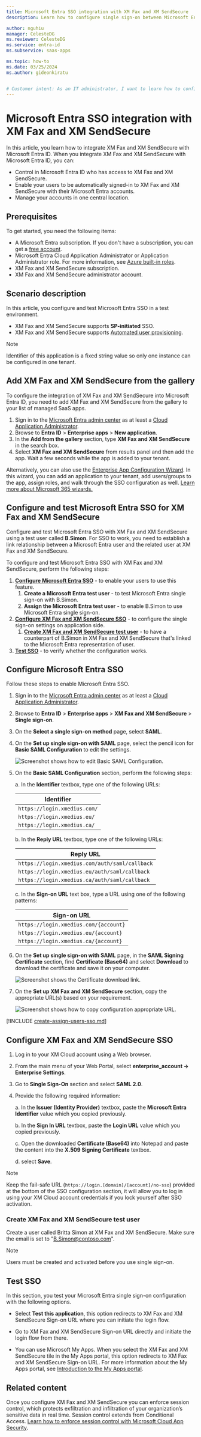 ```yaml
---
title: Microsoft Entra SSO integration with XM Fax and XM SendSecure
description: Learn how to configure single sign-on between Microsoft Entra ID and XM Fax and XM SendSecure.

author: nguhiu
manager: CelesteDG
ms.reviewer: CelesteDG
ms.service: entra-id
ms.subservice: saas-apps

ms.topic: how-to
ms.date: 03/25/2024
ms.author: gideonkiratu


# Customer intent: As an IT administrator, I want to learn how to configure single sign-on between Microsoft Entra ID and XM Fax and XM SendSecure so that I can control who has access to XM Fax and XM SendSecure, enable automatic sign-in with Microsoft Entra accounts, and manage my accounts in one central location.
---
```


# Microsoft Entra SSO integration with XM Fax and XM SendSecure

In this article,  you learn how to integrate XM Fax and XM SendSecure with Microsoft Entra ID. When you integrate XM Fax and XM SendSecure with Microsoft Entra ID, you can:

* Control in Microsoft Entra ID who has access to XM Fax and XM SendSecure.
* Enable your users to be automatically signed-in to XM Fax and XM SendSecure with their Microsoft Entra accounts.
* Manage your accounts in one central location.

## Prerequisites

To get started, you need the following items:

* A Microsoft Entra subscription. If you don't have a subscription, you can get a [free account](https://azure.microsoft.com/free/).
* Microsoft Entra Cloud Application Administrator or Application Administrator role.
For more information, see [Azure built-in roles](~/identity/role-based-access-control/permissions-reference.md).
* XM Fax and XM SendSecure subscription.
* XM Fax and XM SendSecure administrator account.

## Scenario description

In this article,  you configure and test Microsoft Entra SSO in a test environment.

* XM Fax and XM SendSecure supports **SP-initiated** SSO.
* XM Fax and XM SendSecure supports [Automated user provisioning](xm-fax-and-xm-send-secure-provisioning-tutorial.md).

> [!NOTE]
> Identifier of this application is a fixed string value so only one instance can be configured in one tenant.

## Add XM Fax and XM SendSecure from the gallery

To configure the integration of XM Fax and XM SendSecure into Microsoft Entra ID, you need to add XM Fax and XM SendSecure from the gallery to your list of managed SaaS apps.

1. Sign in to the [Microsoft Entra admin center](https://entra.microsoft.com) as at least a [Cloud Application Administrator](~/identity/role-based-access-control/permissions-reference.md#cloud-application-administrator).
1. Browse to **Entra ID** > **Enterprise apps** > **New application**.
1. In the **Add from the gallery** section, type **XM Fax and XM SendSecure** in the search box.
1. Select **XM Fax and XM SendSecure** from results panel and then add the app. Wait a few seconds while the app is added to your tenant.

 Alternatively, you can also use the [Enterprise App Configuration Wizard](https://portal.office.com/AdminPortal/home?Q=Docs#/azureadappintegration). In this wizard, you can add an application to your tenant, add users/groups to the app, assign roles, and walk through the SSO configuration as well. [Learn more about Microsoft 365 wizards.](/microsoft-365/admin/misc/azure-ad-setup-guides)

<a name='configure-and-test-azure-ad-sso-for-xm-fax-and-xm-sendsecure'></a>

## Configure and test Microsoft Entra SSO for XM Fax and XM SendSecure

Configure and test Microsoft Entra SSO with XM Fax and XM SendSecure using a test user called **B.Simon**. For SSO to work, you need to establish a link relationship between a Microsoft Entra user and the related user at XM Fax and XM SendSecure.

To configure and test Microsoft Entra SSO with XM Fax and XM SendSecure, perform the following steps:

1. **[Configure Microsoft Entra SSO](#configure-azure-ad-sso)** - to enable your users to use this feature.
    1. **Create a Microsoft Entra test user** - to test Microsoft Entra single sign-on with B.Simon.
    1. **Assign the Microsoft Entra test user** - to enable B.Simon to use Microsoft Entra single sign-on.
1. **[Configure XM Fax and XM SendSecure SSO](#configure-xm-fax-and-xm-sendsecure-sso)** - to configure the single sign-on settings on application side.
    1. **[Create XM Fax and XM SendSecure test user](#create-xm-fax-and-xm-sendsecure-test-user)** - to have a counterpart of B.Simon in XM Fax and XM SendSecure that's linked to the Microsoft Entra representation of user.
1. **[Test SSO](#test-sso)** - to verify whether the configuration works.

<a name='configure-azure-ad-sso'></a>

## Configure Microsoft Entra SSO

Follow these steps to enable Microsoft Entra SSO.

1. Sign in to the [Microsoft Entra admin center](https://entra.microsoft.com) as at least a [Cloud Application Administrator](~/identity/role-based-access-control/permissions-reference.md#cloud-application-administrator).
1. Browse to **Entra ID** > **Enterprise apps** > **XM Fax and XM SendSecure** > **Single sign-on**.
1. On the **Select a single sign-on method** page, select **SAML**.
1. On the **Set up single sign-on with SAML** page, select the pencil icon for **Basic SAML Configuration** to edit the settings.

    ![Screenshot shows how to edit Basic SAML Configuration.](common/edit-urls.png "Basic Configuration")

1. On the **Basic SAML Configuration** section, perform the following steps:

    a. In the **Identifier** textbox, type one of the following URLs:

    | **Identifier** |
    |-------------|
    | `https://login.xmedius.com/` |
    | `https://login.xmedius.eu/` |
    | `https://login.xmedius.ca/` |

    b. In the **Reply URL** textbox, type one of the following URLs:

    | **Reply URL** |
    |----------|
    | `https://login.xmedius.com/auth/saml/callback` |
    | `https://login.xmedius.eu/auth/saml/callback` |
    | `https://login.xmedius.ca/auth/saml/callback` |

    c. In the **Sign-on URL** text box, type a URL using one of the following patterns:

    | **Sign-on URL** |
    |-------------|
    | `https://login.xmedius.com/{account}` |
    | `https://login.xmedius.eu/{account}` |
    | `https://login.xmedius.ca/{account}` |

1. On the **Set up single sign-on with SAML** page, in the **SAML Signing Certificate** section, find **Certificate (Base64)** and select **Download** to download the certificate and save it on your computer.

    ![Screenshot shows the Certificate download link.](common/certificatebase64.png "Certificate")

1. On the **Set up XM Fax and XM SendSecure** section, copy the appropriate URL(s) based on your requirement.

	![Screenshot shows how to copy configuration appropriate URL.](common/copy-configuration-urls.png "Metadata")  

<a name='create-an-azure-ad-test-user'></a>

[!INCLUDE [create-assign-users-sso.md](~/identity/saas-apps/includes/create-assign-users-sso.md)]

## Configure XM Fax and XM SendSecure SSO

1. Log in to your XM Cloud account using a Web browser.

1. From the main menu of your Web Portal, select **enterprise_account -> Enterprise Settings**.

1. Go to **Single Sign-On** section and select **SAML 2.0**.

1. Provide the following required information:

    a. In the **Issuer (Identity Provider)** textbox, paste the **Microsoft Entra Identifier** value which you copied previously.
    
    b. In the **Sign In URL** textbox, paste the **Login URL** value which you copied previously.

    c. Open the downloaded **Certificate (Base64)** into Notepad and paste the content into the **X.509 Signing Certificate** textbox.

    d. select **Save**.

> [!NOTE]
> Keep the fail-safe URL (`https://login.[domain]/[account]/no-sso`) provided at the bottom of the SSO configuration section, it will allow you to log in using your XM Cloud account credentials if you lock yourself after SSO activation.

### Create XM Fax and XM SendSecure test user

Create a user called Britta Simon at XM Fax and XM SendSecure. Make sure the email is set to "B.Simon@contoso.com".

> [!NOTE]
> Users must be created and activated before you use single sign-on.

## Test SSO 

In this section, you test your Microsoft Entra single sign-on configuration with the following options. 

* Select **Test this application**, this option redirects to XM Fax and XM SendSecure Sign-on URL where you can initiate the login flow. 

* Go to XM Fax and XM SendSecure Sign-on URL directly and initiate the login flow from there.

* You can use Microsoft My Apps. When you select the XM Fax and XM SendSecure tile in the My Apps portal, this option redirects to XM Fax and XM SendSecure Sign-on URL. For more information about the My Apps portal, see [Introduction to the My Apps portal](https://support.microsoft.com/account-billing/sign-in-and-start-apps-from-the-my-apps-portal-2f3b1bae-0e5a-4a86-a33e-876fbd2a4510).

## Related content

Once you configure XM Fax and XM SendSecure you can enforce session control, which protects exfiltration and infiltration of your organization’s sensitive data in real time. Session control extends from Conditional Access. [Learn how to enforce session control with Microsoft Cloud App Security](/cloud-app-security/proxy-deployment-aad).
